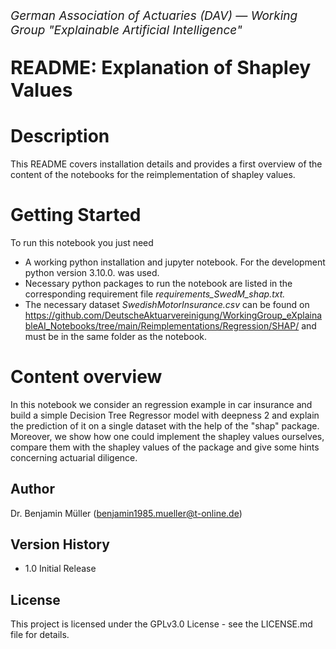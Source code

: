 <p style="font-size:19px; text-align:left; margin-top:    15px;"><i>German Association of Actuaries (DAV) — Working Group "Explainable Artificial Intelligence"</i></p>
<p style="font-size:30px; text-align:left; margin-bottom: 15px"><b>README: Explanation of Shapley Values<br>
</b></p>
<p style="font-size:19px; text-align:left; margin-bottom: 15px; margin-bottom: 15px">

# Description

This README covers installation details and provides a first overview of the content of the notebooks for the reimplementation of shapley values. 

# Getting Started

To run this notebook you just need

* A working python installation and jupyter notebook. For the development python version 3.10.0. was used.
* Necessary python packages to run the notebook are listed in the corresponding requirement file *requirements_SwedM_shap.txt.*
* The necessary dataset *SwedishMotorInsurance.csv* can be found on https://github.com/DeutscheAktuarvereinigung/WorkingGroup_eXplainableAI_Notebooks/tree/main/Reimplementations/Regression/SHAP/ and must be in the same folder as the notebook.

# Content overview

In this notebook we consider an regression example in car insurance and build a simple Decision Tree Regressor model with deepness 2 and explain the prediction of it on a single dataset with the help of the "shap" package. Moreover, we show how one could implement the shapley values ourselves, compare them with the shapley values of the package and give some hints concerning actuarial diligence.

## Author

Dr. Benjamin Müller (<a href="mailto:benjamin1985.mueller@t-online.de">benjamin1985.mueller@t-online.de</a>)

## Version History

* 1.0 Initial Release

## License

This project is licensed under the GPLv3.0 License - see the LICENSE.md file for details.
